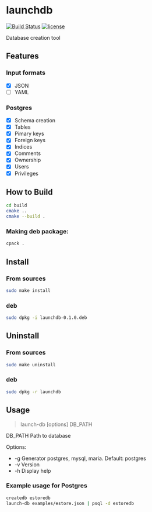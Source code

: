 # launchdb

[![Build Status](https://travis-ci.org/m1nuz/launchdb.svg?branch=master)](https://travis-ci.org/m1nuz/launchdb)
[![license](https://img.shields.io/github/license/mashape/apistatus.svg?maxAge=2592000?style=flat-square)](https://github.com/m1nuz/launchdb/blob/master/LICENSE)

Database creation tool

## Features

### Input formats
- [x] JSON
- [ ] YAML

### Postgres
- [x] Schema creation
- [x] Tables
- [x] Pimary keys
- [x] Foreign keys
- [x] Indices
- [x] Comments
- [x] Ownership
- [x] Users
- [x] Privileges

## How to Build
```sh
cd build
cmake ..
cmake --build .
```
### Making deb package:
```sh
cpack .
```

## Install
### From sources
```sh
sudo make install
```

### deb
```sh
sudo dpkg -i launchdb-0.1.0.deb
```

## Uninstall
### From sources
```sh
sudo make uninstall
```
### deb
```sh
sudo dpkg -r launchdb
```

## Usage
> launch-db [options] DB_PATH 

DB_PATH Path to database

Options:
- -g Generator postgres, mysql, maria. Default: postgres
- -v Version
- -h Display help

### Example usage for Postgres
```sh
createdb estoredb
launch-db examples/estore.json | psql -d estoredb
```
